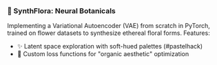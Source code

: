 ### 🌸 SynthFlora: Neural Botanicals
Implementing a Variational Autoencoder (VAE) from scratch in PyTorch, trained on flower datasets to synthesize ethereal floral forms. Features:
- ✨ Latent space exploration with soft-hued palettes (#pastelhack)
- 🎨 Custom loss functions for "organic aesthetic" optimization
